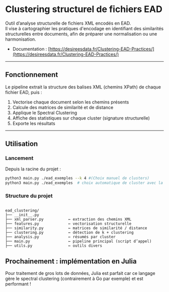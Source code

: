 # Clustering structurel de fichiers EAD

Outil d’analyse structurelle de fichiers XML encodés en EAD.  
Il vise à cartographier les pratiques d'encodage en identifiant des similarités structurelles entre documents, afin de préparer une normalisation ou une harmonisation.

- Documentation : [https://desireesdata.fr/Clustering-EAD-Practices/](https://desireesdata.fr/Clustering-EAD-Practices/)

---

## Fonctionnement

Le pipeline extrait la structure des balises XML (chemins XPath) de chaque fichier EAD, puis :

1. Vectorise chaque document selon les chemins présents
2. Calcule des matrices de similarité et de distance
3. Applique le Spectral Clustering
4. Affiche des statistiques sur chaque cluster (signature structurelle)
5. Exporte les résultats

---

## Utilisation

### Lancement

Depuis la racine du projet :

```bash
python3 main.py ./ead_exemples --k 4 #(Choix manuel de clusters)
python3 main.py ./ead_exemples  # choix automatique de cluster avec la silhouette (recommandé)
```

### Structure du projet 
```

ead_clustering/
├── __init__.py
├── xml_parser.py           ← extraction des chemins XML
├── features.py             ← vectorisation structurelle
├── similarity.py           ← matrices de similarité / distance
├── clustering.py           ← détection de k + clustering
├── analysis.py             ← résumés par cluster
├── main.py                 ← pipeline principal (script d’appel)
├── utils.py                ← outils divers
```

## Prochainement : implémentation en Julia

Pour traitement de gros lots de données, Julia est parfait car ce langage gère le spectral clustering (contrairement à Go par exemple) et est performant ! 